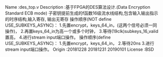    Name        :des_top.v
   Description :基于FPGA的DES算法设计.(Data Encryption Standard ECB mode)
                子密钥提前生成的f函数16级流水线结构,包含输入输出指示的时序结构,输入寄存,
                输出无寄存
                操作顺序(NOT define USE_SUBKEYS_ASYNC)：
                          1.先置encrypt，keys_64_in，(这两个信号必须一同操作)，
                          2.再置keys_64_in为高一个或多个时钟，
                          3.等待(19clk)subkeys_16_valid置高，
                          4.进行stream input端口操作。
                操作顺序(define USE_SUBKEYS_ASYNC)：
                          1.先置encrypt，keys_64_in，
                          2.等待20ns
                          3.进行stream input端口操作。
   Origin      :20181228
                20181231
                20190101
   License     :BSD